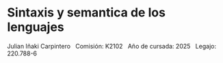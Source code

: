 # Sintaxis y semantica de los lenguajes &nbsp;

Julian Iñaki Carpintero 
&nbsp;
Comisión: K2102 
&nbsp;
Año de cursada: 2025 
&nbsp;
Legajo: 220.788-6

